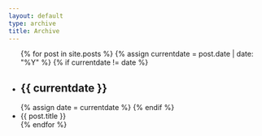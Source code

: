 ```yaml
---
layout: default
type: archive
title: Archive
---
```


<ul class="archivelist">
{% for post in site.posts %}
  {% assign currentdate = post.date | date: "%Y" %}
  {% if currentdate != date %}
    <li class="archivelist__year"><h2>{{ currentdate }}</h2></li>
    {% assign date = currentdate %} 
  {% endif %}
  <li>
    <a
      class="archivelist__link"
      alt="{{ post.title }}"
      {% if post.external_url %}href="{{ post.external_url }}" target="_blank" rel="noopener noreferrer"
      {% else %}href="{{ post.url }}"
      {% endif %}
    >
      {{ post.title }}
    </a>
  </li>
{% endfor %}
</ul>
